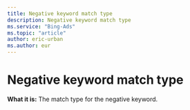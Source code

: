 ```yaml
---
title: Negative keyword match type
description: Negative keyword match type
ms.service: "Bing-Ads"
ms.topic: "article"
author: eric-urban
ms.author: eur
---
```


# Negative keyword match type

**What it is:** The match type for the negative keyword.


